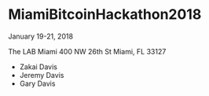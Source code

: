 # MiamiBitcoinHackathon2018
January 19-21, 2018

The LAB Miami
400 NW 26th St
Miami, FL 33127

* Zakai Davis
* Jeremy Davis
* Gary Davis
